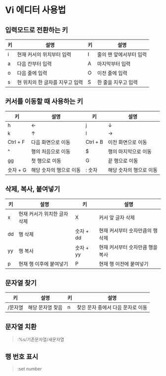 # Vi 에디터 사용법

## 입력모드로 전환하는 키

| 키  | 설명                            | 키  | 설명                    |
| --- | ------------------------------- | --- | ----------------------- |
| i   | 현재 커서의 위치부터 입력       | I   | 줄의 맨 앞에서부터 입력 |
| a   | 다음 칸부터 입력                | A   | 마지막부터 입력         |
| o   | 다음 줄에 입력                  | O   | 이전 줄에 입력          |
| s   | 현 위치의 한 글자를 지우고 입력 | S   | 한 줄을 지우고 입력     |

## 커서를 이동할 때 사용하는 키

| 키       | 설명                    | 키       | 설명                    |
| -------- | ----------------------- | -------- | ----------------------- |
| h        | ←                       | j        | ↓                       |
| k        | ↑                       | l        | →                       |
| Ctrl + F | 다음 화면으로 이동      | Ctrl + B | 이전 화면으로 이동      |
| ^        | 행의 처음으로 이동      | \$       | 행의 마지막으로 이동    |
| gg       | 첫 행으로 이동          | G        | 끝 행으로 이동          |
| 숫자 + G | 해당 숫자의 행으로 이동 | : 숫자   | 해당 숫자의 행으로 이동 |

## 삭제, 복사, 붙여넣기

| 키  | 설명                         | 키        | 설명                             |
| --- | ---------------------------- | --------- | -------------------------------- |
| x   | 현재 커서가 위치한 글자 삭제 | X         | 커서 앞 글자 삭제                |
| dd  | 행 삭제                      | 숫자 + dd | 현재 커서부터 숫자만큼의 행 삭제 |
| yy  | 행 복사                      | 숫자 + yy | 현재 커서부터 숫자만큼 행을 복사 |
| p   | 현재 행 이후에 붙여넣기      | P         | 현재 행 이전에 붙여넣기          |

## 문자열 찾기

| 키      | 설명             | 키  | 설명                              |
| ------- | ---------------- | --- | --------------------------------- |
| /문자열 | 해당 문자열 찾음 | n   | 찾은 문자 중에서 다음 문자로 이동 |

## 문자열 치환

> :%s/기존문자열/새문자열

## 행 번호 표시

> :set number
